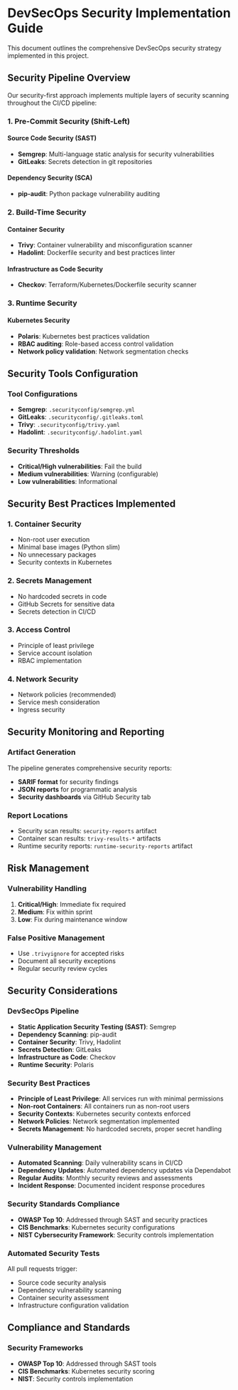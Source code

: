 # DevSecOps Security Implementation Guide

This document outlines the comprehensive DevSecOps security strategy implemented in this project.

## Security Pipeline Overview

Our security-first approach implements multiple layers of security scanning throughout the CI/CD pipeline:

### 1. **Pre-Commit Security (Shift-Left)**

#### Source Code Security (SAST)
- **Semgrep**: Multi-language static analysis for security vulnerabilities
- **GitLeaks**: Secrets detection in git repositories

#### Dependency Security (SCA)
- **pip-audit**: Python package vulnerability auditing

### 2. **Build-Time Security**

#### Container Security
- **Trivy**: Container vulnerability and misconfiguration scanner
- **Hadolint**: Dockerfile security and best practices linter

#### Infrastructure as Code Security
- **Checkov**: Terraform/Kubernetes/Dockerfile security scanner

### 3. **Runtime Security**

#### Kubernetes Security
- **Polaris**: Kubernetes best practices validation
- **RBAC auditing**: Role-based access control validation
- **Network policy validation**: Network segmentation checks

## Security Tools Configuration

### Tool Configurations
- **Semgrep**: `.securityconfig/semgrep.yml`
- **GitLeaks**: `.securityconfig/.gitleaks.toml`
- **Trivy**: `.securityconfig/trivy.yaml`
- **Hadolint**: `.securityconfig/.hadolint.yaml`

### Security Thresholds
- **Critical/High vulnerabilities**: Fail the build
- **Medium vulnerabilities**: Warning (configurable)
- **Low vulnerabilities**: Informational

## Security Best Practices Implemented

### 1. **Container Security**
- Non-root user execution
- Minimal base images (Python slim)
- No unnecessary packages
- Security contexts in Kubernetes

### 2. **Secrets Management**
- No hardcoded secrets in code
- GitHub Secrets for sensitive data
- Secrets detection in CI/CD

### 3. **Access Control**
- Principle of least privilege
- Service account isolation
- RBAC implementation

### 4. **Network Security**
- Network policies (recommended)
- Service mesh consideration
- Ingress security

## Security Monitoring and Reporting

### Artifact Generation
The pipeline generates comprehensive security reports:
- **SARIF format** for security findings
- **JSON reports** for programmatic analysis
- **Security dashboards** via GitHub Security tab

### Report Locations
- Security scan results: `security-reports` artifact
- Container scan results: `trivy-results-*` artifacts
- Runtime security reports: `runtime-security-reports` artifact

## Risk Management

### Vulnerability Handling
1. **Critical/High**: Immediate fix required
2. **Medium**: Fix within sprint
3. **Low**: Fix during maintenance window

### False Positive Management
- Use `.trivyignore` for accepted risks
- Document all security exceptions
- Regular security review cycles

## Security Considerations

### DevSecOps Pipeline
- **Static Application Security Testing (SAST)**: Semgrep
- **Dependency Scanning**: pip-audit
- **Container Security**: Trivy, Hadolint
- **Secrets Detection**: GitLeaks
- **Infrastructure as Code**: Checkov
- **Runtime Security**: Polaris

### Security Best Practices
- **Principle of Least Privilege**: All services run with minimal permissions
- **Non-root Containers**: All containers run as non-root users
- **Security Contexts**: Kubernetes security contexts enforced
- **Network Policies**: Network segmentation implemented
- **Secrets Management**: No hardcoded secrets, proper secret handling

### Vulnerability Management
- **Automated Scanning**: Daily vulnerability scans in CI/CD
- **Dependency Updates**: Automated dependency updates via Dependabot
- **Regular Audits**: Monthly security reviews and assessments
- **Incident Response**: Documented incident response procedures

### Security Standards Compliance

- **OWASP Top 10**: Addressed through SAST and security practices
- **CIS Benchmarks**: Kubernetes security configurations
- **NIST Cybersecurity Framework**: Security controls implementation

### Automated Security Tests
All pull requests trigger:
- Source code security analysis
- Dependency vulnerability scanning
- Container security assessment
- Infrastructure configuration validation

## Compliance and Standards

### Security Frameworks
- **OWASP Top 10**: Addressed through SAST tools
- **CIS Benchmarks**: Kubernetes security scoring
- **NIST**: Security controls implementation
